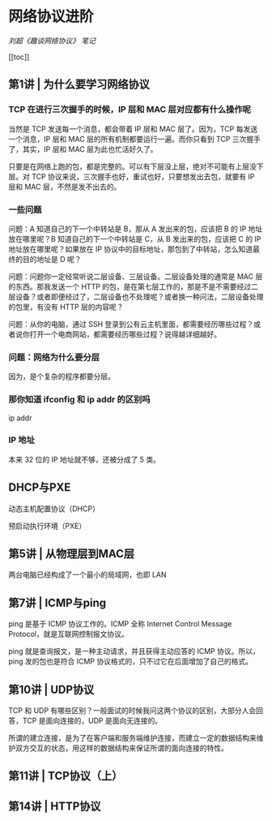 # 网络协议进阶

_刘超《趣谈网络协议》 笔记_

[[toc]]

## 第1讲 | 为什么要学习网络协议

### TCP 在进行三次握手的时候，IP 层和 MAC 层对应都有什么操作呢

当然是 TCP 发送每一个消息，都会带着 IP 层和 MAC 层了。因为，TCP 每发送一个消息，IP 层和 MAC 层的所有机制都要运行一遍。而你只看到 TCP 三次握手了，其实，IP 层和 MAC 层为此也忙活好久了。

只要是在网络上跑的包，都是完整的。可以有下层没上层，绝对不可能有上层没下层。对 TCP 协议来说，三次握手也好，重试也好，只要想发出去包，就要有 IP 层和 MAC 层，不然是发不出去的。

### 一些问题

问题：A 知道自己的下一个中转站是 B，那从 A 发出来的包，应该把 B 的 IP 地址放在哪里呢？B 知道自己的下一个中转站是 C，从 B 发出来的包，应该把 C 的 IP 地址放在哪里呢？如果放在 IP 协议中的目标地址，那包到了中转站，怎么知道最终的目的地址是 D 呢？

问题：问题你一定经常听说二层设备、三层设备。二层设备处理的通常是 MAC 层的东西。那我发送一个 HTTP 的包，是在第七层工作的，那是不是不需要经过二层设备？或者即便经过了，二层设备也不处理呢？或者换一种问法，二层设备处理的包里，有没有 HTTP 层的内容呢？

问题：从你的电脑，通过 SSH 登录到公有云主机里面，都需要经历哪些过程？或者说你打开一个电商网站，都需要经历哪些过程？说得越详细越好。

### 问题：网络为什么要分层

因为，是个复杂的程序都要分层。

### 那你知道 ifconfig 和 ip addr 的区别吗

ip addr

### IP 地址

本来 32 位的 IP 地址就不够，还被分成了 5 类。

## DHCP与PXE

动态主机配置协议（DHCP）

预启动执行环境（PXE）

## 第5讲 | 从物理层到MAC层
两台电脑已经构成了一个最小的局域网，也即 LAN


## 第7讲 | ICMP与ping

ping 是基于 ICMP 协议工作的。ICMP 全称 Internet Control Message Protocol，就是互联网控制报文协议。

ping 就是查询报文，是一种主动请求，并且获得主动应答的 ICMP 协议。所以，ping 发的包也是符合 ICMP 协议格式的，只不过它在后面增加了自己的格式。

## 第10讲 | UDP协议

TCP 和 UDP 有哪些区别？一般面试的时候我问这两个协议的区别，大部分人会回答，TCP 是面向连接的，UDP 是面向无连接的。

所谓的建立连接，是为了在客户端和服务端维护连接，而建立一定的数据结构来维护双方交互的状态，用这样的数据结构来保证所谓的面向连接的特性。

## 第11讲 | TCP协议（上）

## 第14讲 | HTTP协议
